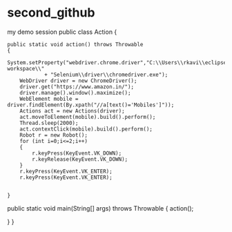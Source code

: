 # second_github
my demo session
public class Action
{
	
	public static void action() throws Throwable
	{
		System.setProperty("webdriver.chrome.driver","C:\\Users\\rkavi\\eclipse-workspace\\"
				+ "Selenium\\driver\\chromedriver.exe");
		WebDriver driver = new ChromeDriver();
		driver.get("https://www.amazon.in/");
		driver.manage().window().maximize();
		WebElement mobile = driver.findElement(By.xpath("//a[text()='Mobiles']"));
		Actions act = new Actions(driver);
		act.moveToElement(mobile).build().perform();
		Thread.sleep(2000);
		act.contextClick(mobile).build().perform();
		Robot r = new Robot();
		for (int i=0;i<=2;i++)
		{
			r.keyPress(KeyEvent.VK_DOWN);
			r.keyRelease(KeyEvent.VK_DOWN);
		}
		r.keyPress(KeyEvent.VK_ENTER);
		r.keyPress(KeyEvent.VK_ENTER);
		
		
	}
public static void main(String[] args) throws Throwable 
{
	action();



 
}
}
